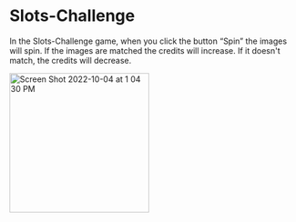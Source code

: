 # Slots-Challenge
In the Slots-Challenge game, when you click the button “Spin” the images will spin.
If the images are matched the credits will increase.
If it doesn't match, the credits will decrease.


<img width="245" alt="Screen Shot 2022-10-04 at 1 04 30 PM" src="https://user-images.githubusercontent.com/107006475/196008244-41ddf711-0714-4aab-8eaf-b7a9632b15d7.png">
